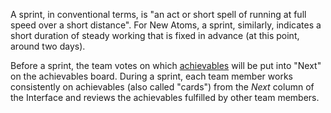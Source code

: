 A sprint, in conventional terms, is "an act or short spell of running at full speed over a short distance". For New Atoms, a sprint, similarly, indicates a short duration of steady working that is fixed in advance (at this point, around two days).

Before a sprint, the team votes on which [achievables](../glossary/achievable.md) will be put into "Next" on the achievables board. During a sprint, each team member works consistently on achievables (also called "cards") from the *Next* column of the Interface and reviews the achievables fulfilled by other team members.
